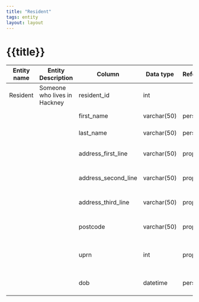 ```yaml
---
title: "Resident"
tags: entity
layout: layout
---
```


# {{title}}

| Entity name | Entity Description           | Column              | Data type   | References | Source | Nullable | Sensitive | Primary Key | Description                      |
|-------------|------------------------------|---------------------|-------------|------------|--------|----------|-----------|-------------|----------------------------------|
| Resident    | Someone who lives in Hackney | resident_id         | int         |            | Auto   | false    |           | true        | Primary key of table             |
|             |                              | first_name          | varchar(50) | person     |        | false    | true      |             | Resident first name              |
|             |                              | last_name           | varchar(50) | person     |        | false    | true      |             | Resident last name               |
|             |                              | address_first_line  | varchar(50) | property   |        | false    | true      |             | Resident first line address      |
|             |                              | address_second_line | varchar(50) | property   |        | true     | true      |             | Resident second line address     |
|             |                              | address_third_line  | varchar(50) | property   |        | true     | true      |             | Resident third line address      |
|             |                              | postcode            | varchar(50) | property   |        | false    |           |             | Resident address postcode        |
|             |                              | uprn                | int         | property   |        | false    |           |             | Unique property reference number |
|             |                              | dob                 | datetime    | person     |        | false    |           |             | Resident date of birth           |